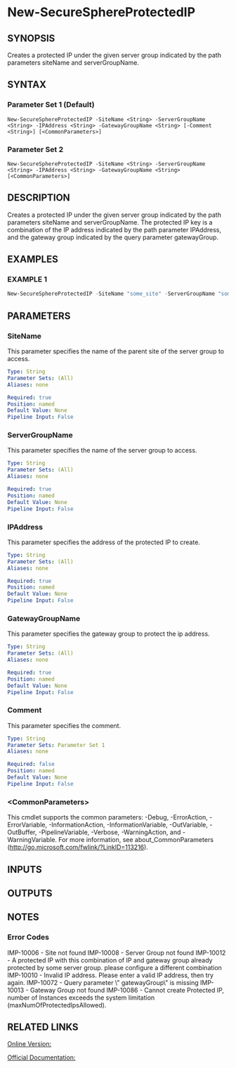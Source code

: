 ﻿# New-SecureSphereProtectedIP

## SYNOPSIS
Creates a protected IP under the given server group indicated by the path parameters siteName and serverGroupName.

## SYNTAX

### Parameter Set 1 (Default)
```
New-SecureSphereProtectedIP -SiteName <String> -ServerGroupName <String> -IPAddress <String> -GatewayGroupName <String> [-Comment <String>] [<CommonParameters>]
```

### Parameter Set 2
```
New-SecureSphereProtectedIP -SiteName <String> -ServerGroupName <String> -IPAddress <String> -GatewayGroupName <String> [<CommonParameters>]
```

## DESCRIPTION
Creates a protected IP under the given server group indicated by the path parameters siteName and serverGroupName. The protected IP key is a combination of the IP address indicated by the path parameter IPAddress, and the gateway group indicated by the query parameter gatewayGroup.

## EXAMPLES

### EXAMPLE 1

```powershell
New-SecureSphereProtectedIP -SiteName "some_site" -ServerGroupName "some_group" -IPAddress "10.101.1.1" -GatewayGroupName "gw_group01" -Comment "some comment"
```

## PARAMETERS

### SiteName
This parameter specifies the name of the parent site of the server group to access.

```yaml
Type: String
Parameter Sets: (All)
Aliases: none

Required: true
Position: named
Default Value: None
Pipeline Input: False
```

### ServerGroupName
This parameter specifies the name of the server group to access.

```yaml
Type: String
Parameter Sets: (All)
Aliases: none

Required: true
Position: named
Default Value: None
Pipeline Input: False
```

### IPAddress
This parameter specifies the address of the protected IP to create.

```yaml
Type: String
Parameter Sets: (All)
Aliases: none

Required: true
Position: named
Default Value: None
Pipeline Input: False
```

### GatewayGroupName
This parameter specifies the gateway group to protect the ip address.

```yaml
Type: String
Parameter Sets: (All)
Aliases: none

Required: true
Position: named
Default Value: None
Pipeline Input: False
```

### Comment
This parameter specifies the comment.

```yaml
Type: String
Parameter Sets: Parameter Set 1
Aliases: none

Required: false
Position: named
Default Value: None
Pipeline Input: False
```

### \<CommonParameters\>
This cmdlet supports the common parameters: -Debug, -ErrorAction, -ErrorVariable, -InformationAction, -InformationVariable, -OutVariable, -OutBuffer, -PipelineVariable, -Verbose, -WarningAction, and -WarningVariable. For more information, see about_CommonParameters (http://go.microsoft.com/fwlink/?LinkID=113216).

## INPUTS

## OUTPUTS

## NOTES

### Error Codes
IMP-10006 - Site not found
IMP-10008 - Server Group not found
IMP-10012 - A protected IP with this combination of IP and gateway group already protected by some server group. please configure a different combination
IMP-10010 - Invalid IP address. Please enter a valid IP address, then try again.
IMP-10072 - Query parameter \\" gatewayGroup\\" is missing
IMP-10013 - Gateway Group not found
IMP-10086 - Cannot create Protected IP, number of Instances exceeds the system limitation (maxNumOfProtectedIpsAllowed).

## RELATED LINKS

[Online Version:](https://github.com/akshinmustafayev/Documentation/MD)

[Official Documentation:](https://docs.imperva.com/bundle/v13.6-api-reference-guide/page/61633.htm)



